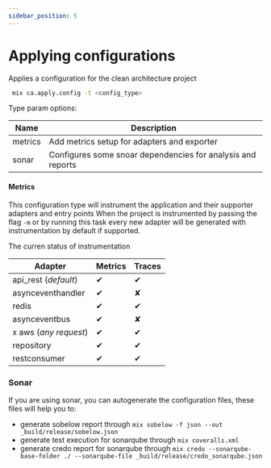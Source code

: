 ```yaml
---
sidebar_position: 5
---
```


# Applying configurations

Applies a configuration for the clean architecture project

```bash
 mix ca.apply.config -t <config_type>
```

Type param options:

| Name       | Description                                                 |
|------------|-------------------------------------------------------------|
| metrics    | Add metrics setup for adapters and exporter                 |
| sonar      | Configures some snoar dependencies for analysis and reports |

#### Metrics

This configuration type will instrument the application and their supporter adapters and entry points
When the project is instrumented by passing the flag `-m` or by running this task every new adapter will be generated
with instrumentation by default if supported.

The curren status of instrumentation

| Adapter               | Metrics | Traces |
|-----------------------|---------|--------|
| api_rest (*default*)  | ✔       | ✔      |
| asynceventhandler     | ✔       | ✘      |
| redis                 | ✔       | ✔      |
| asynceventbus         | ✔       | ✘      |
| x aws (*any request*) | ✔       | ✔      |
| repository            | ✔       | ✔      |
| restconsumer          | ✔       | ✔      |

### Sonar

If you are using sonar, you can autogenerate the configuration files, these files will help you to:
- generate sobelow report through `mix sobelow -f json --out _build/release/sobelow.json`
- generate test execution for sonarqube through `mix coveralls.xml`
- generate credo report for sonarqube through `mix credo --sonarqube-base-folder ./ --sonarqube-file _build/release/credo_sonarqube.json`